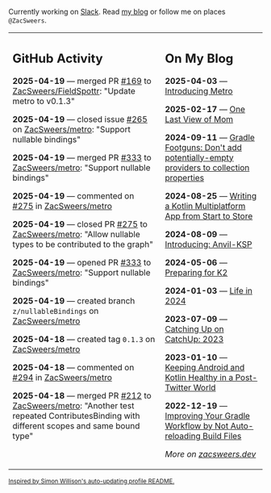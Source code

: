 Currently working on [Slack](https://slack.com/). Read [my blog](https://zacsweers.dev/) or follow me on places `@ZacSweers`.

<table><tr><td valign="top" width="60%">

## GitHub Activity
<!-- githubActivity starts -->
**2025-04-19** — merged PR [#169](https://github.com/ZacSweers/FieldSpottr/pull/169) to [ZacSweers/FieldSpottr](https://github.com/ZacSweers/FieldSpottr): "Update metro to v0.1.3"

**2025-04-19** — closed issue [#265](https://github.com/ZacSweers/metro/issues/265) on [ZacSweers/metro](https://github.com/ZacSweers/metro): "Support nullable bindings"

**2025-04-19** — merged PR [#333](https://github.com/ZacSweers/metro/pull/333) to [ZacSweers/metro](https://github.com/ZacSweers/metro): "Support nullable bindings"

**2025-04-19** — commented on [#275](https://github.com/ZacSweers/metro/pull/275#issuecomment-2816561924) in [ZacSweers/metro](https://github.com/ZacSweers/metro)

**2025-04-19** — closed PR [#275](https://github.com/ZacSweers/metro/pull/275) to [ZacSweers/metro](https://github.com/ZacSweers/metro): "Allow nullable types to be contributed to the graph"

**2025-04-19** — opened PR [#333](https://github.com/ZacSweers/metro/pull/333) to [ZacSweers/metro](https://github.com/ZacSweers/metro): "Support nullable bindings"

**2025-04-19** — created branch `z/nullableBindings` on [ZacSweers/metro](https://github.com/ZacSweers/metro)

**2025-04-18** — created tag `0.1.3` on [ZacSweers/metro](https://github.com/ZacSweers/metro)

**2025-04-18** — commented on [#294](https://github.com/ZacSweers/metro/pull/294#issuecomment-2816490640) in [ZacSweers/metro](https://github.com/ZacSweers/metro)

**2025-04-18** — merged PR [#212](https://github.com/ZacSweers/metro/pull/212) to [ZacSweers/metro](https://github.com/ZacSweers/metro): "Another test repeated ContributesBinding with different scopes and same bound type"
<!-- githubActivity ends -->
</td><td valign="top" width="40%">

## On My Blog
<!-- blog starts -->
**2025-04-03** — [Introducing Metro](https://www.zacsweers.dev/introducing-metro/)

**2025-02-17** — [One Last View of Mom](https://www.zacsweers.dev/one-last-view-of-mom/)

**2024-09-11** — [Gradle Footguns: Don't add potentially-empty providers to collection properties](https://www.zacsweers.dev/gradle-footgun-adding-empty-providers-to-collection-properties/)

**2024-08-25** — [Writing a Kotlin Multiplatform App from Start to Store](https://www.zacsweers.dev/writing-a-kotlin-multiplatform-app-from-start-to-store/)

**2024-08-09** — [Introducing: Anvil-KSP](https://www.zacsweers.dev/introducing-anvil-ksp/)

**2024-05-06** — [Preparing for K2](https://www.zacsweers.dev/preparing-for-k2/)

**2024-01-03** — [Life in 2024](https://www.zacsweers.dev/life-in-2024/)

**2023-07-09** — [Catching Up on CatchUp: 2023](https://www.zacsweers.dev/catching-up-on-catchup-2023/)

**2023-01-10** — [Keeping Android and Kotlin Healthy in a Post-Twitter World](https://www.zacsweers.dev/keeping-android-healthy/)

**2022-12-19** — [Improving Your Gradle Workflow by Not Auto-reloading Build Files](https://www.zacsweers.dev/improving-your-workflow-by-not-auto-reloading-build-files/)
<!-- blog ends -->
_More on [zacsweers.dev](https://zacsweers.dev/)_
</td></tr></table>

<sub><a href="https://simonwillison.net/2020/Jul/10/self-updating-profile-readme/">Inspired by Simon Willison's auto-updating profile README.</a></sub>